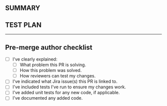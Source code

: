 ## SUMMARY

## TEST PLAN

---

## Pre-merge author checklist

- [ ] I've clearly explained:
  - [ ] What problem this PR is solving.
  - [ ] How this problem was solved.
  - [ ] How reviewers can test my changes.
- [ ] I've indicated what Jira issue(s) this PR is linked to.
- [ ] I've included tests I've run to ensure my changes work.
- [ ] I've added unit tests for any new code, if applicable.
- [ ] I've documented any added code.
